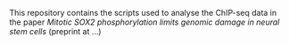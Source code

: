 This repository contains the scripts used to analyse the ChIP-seq data in the paper *Mitotic SOX2 phosphorylation limits genomic damage in neural stem cells* (preprint at ...)